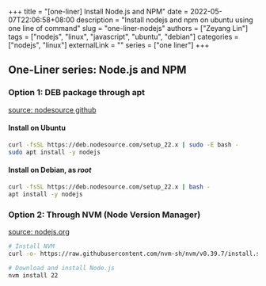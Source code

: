 +++
title = "[one-liner] Install Node.js and NPM"
date = 2022-05-07T22:06:58+08:00
description = "Install nodejs and npm on ubuntu using one line of command"
slug = "one-liner-nodejs"
authors = ["Zeyang Lin"]
tags = ["nodejs", "linux", "javascript", "ubuntu", "debian"]
categories = ["nodejs", "linux"]
externalLink = ""
series = ["one liner"]
+++

## One-Liner series: Node.js and NPM

### Option 1: DEB package through apt

[source: nodesource github](https://github.com/nodesource/distributions/blob/master/README.md)

#### Install on Ubuntu

```bash
curl -fsSL https://deb.nodesource.com/setup_22.x | sudo -E bash -
sudo apt install -y nodejs
```

#### Install on Debian, as _root_

```bash
curl -fsSL https://deb.nodesource.com/setup_22.x | bash -
apt install -y nodejs
```

### Option 2: Through NVM (Node Version Manager)

[source: nodejs.org](https://nodejs.org/en/download/package-manager)

```bash
# Install NVM
curl -o- https://raw.githubusercontent.com/nvm-sh/nvm/v0.39.7/install.sh | bash

# Download and install Node.js
nvm install 22
```
